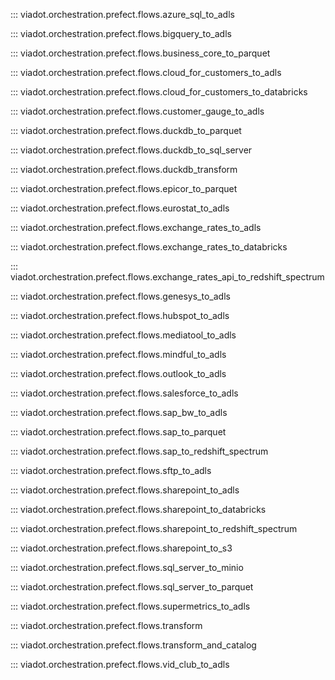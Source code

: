 ::: viadot.orchestration.prefect.flows.azure_sql_to_adls

::: viadot.orchestration.prefect.flows.bigquery_to_adls

::: viadot.orchestration.prefect.flows.business_core_to_parquet

::: viadot.orchestration.prefect.flows.cloud_for_customers_to_adls

::: viadot.orchestration.prefect.flows.cloud_for_customers_to_databricks

::: viadot.orchestration.prefect.flows.customer_gauge_to_adls

::: viadot.orchestration.prefect.flows.duckdb_to_parquet

::: viadot.orchestration.prefect.flows.duckdb_to_sql_server

::: viadot.orchestration.prefect.flows.duckdb_transform

::: viadot.orchestration.prefect.flows.epicor_to_parquet

::: viadot.orchestration.prefect.flows.eurostat_to_adls

::: viadot.orchestration.prefect.flows.exchange_rates_to_adls

::: viadot.orchestration.prefect.flows.exchange_rates_to_databricks

::: viadot.orchestration.prefect.flows.exchange_rates_api_to_redshift_spectrum

::: viadot.orchestration.prefect.flows.genesys_to_adls

::: viadot.orchestration.prefect.flows.hubspot_to_adls

::: viadot.orchestration.prefect.flows.mediatool_to_adls

::: viadot.orchestration.prefect.flows.mindful_to_adls

::: viadot.orchestration.prefect.flows.outlook_to_adls

::: viadot.orchestration.prefect.flows.salesforce_to_adls

::: viadot.orchestration.prefect.flows.sap_bw_to_adls

::: viadot.orchestration.prefect.flows.sap_to_parquet

::: viadot.orchestration.prefect.flows.sap_to_redshift_spectrum

::: viadot.orchestration.prefect.flows.sftp_to_adls

::: viadot.orchestration.prefect.flows.sharepoint_to_adls

::: viadot.orchestration.prefect.flows.sharepoint_to_databricks

::: viadot.orchestration.prefect.flows.sharepoint_to_redshift_spectrum

::: viadot.orchestration.prefect.flows.sharepoint_to_s3

::: viadot.orchestration.prefect.flows.sql_server_to_minio

::: viadot.orchestration.prefect.flows.sql_server_to_parquet

::: viadot.orchestration.prefect.flows.supermetrics_to_adls

::: viadot.orchestration.prefect.flows.transform

::: viadot.orchestration.prefect.flows.transform_and_catalog

::: viadot.orchestration.prefect.flows.vid_club_to_adls
